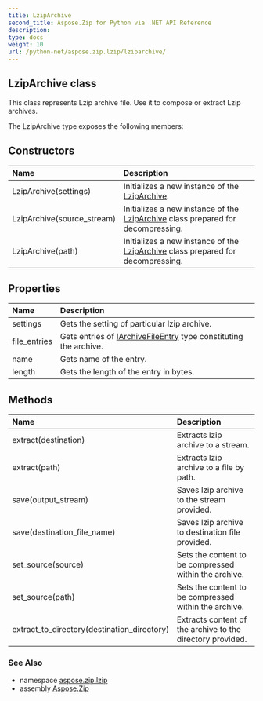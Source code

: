 ```yaml
---
title: LzipArchive
second_title: Aspose.Zip for Python via .NET API Reference
description: 
type: docs
weight: 10
url: /python-net/aspose.zip.lzip/lziparchive/
---
```


## LzipArchive class

This class represents Lzip archive file. Use it to compose or extract Lzip archives.

The LzipArchive type exposes the following members:
## Constructors
| Name | Description |
| :- | :- |
|LzipArchive(settings)|Initializes a new instance of the [LzipArchive](/zip/python-net/aspose.zip.lzip/lziparchive/).|
|LzipArchive(source_stream)|Initializes a new instance of the [LzipArchive](/zip/python-net/aspose.zip.lzip/lziparchive/) class prepared for decompressing.|
|LzipArchive(path)|Initializes a new instance of the [LzipArchive](/zip/python-net/aspose.zip.lzip/lziparchive/) class prepared for decompressing.|
## Properties
| Name | Description |
| :- | :- |
|settings|Gets the setting of particular lzip archive.|
|file_entries|Gets entries of [IArchiveFileEntry](/zip/python-net/aspose.zip/iarchivefileentry/) type constituting the archive.|
|name|Gets name of the entry.|
|length|Gets the length of the entry in bytes.|
## Methods
| Name | Description |
| :- | :- |
|extract(destination)|Extracts lzip archive to a stream.|
|extract(path)|Extracts lzip archive to a file by path.|
|save(output_stream)|Saves lzip archive to the stream provided.|
|save(destination_file_name)|Saves lzip archive to destination file provided.|
|set_source(source)|Sets the content to be compressed within the archive.|
|set_source(path)|Sets the content to be compressed within the archive.|
|extract_to_directory(destination_directory)|Extracts content of the archive to the directory provided.|

### See Also

* namespace [aspose.zip.lzip](/zip/python-net/aspose.zip.lzip/)
* assembly [Aspose.Zip](/zip/python-net/)

